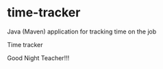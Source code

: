 # time-tracker
Java (Maven) application for tracking time on the job

Time tracker

Good Night Teacher!!!
